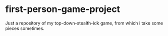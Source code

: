 # first-person-game-project
Just a repository of my top-down-stealth-idk game, from which i take some pieces sometimes.
